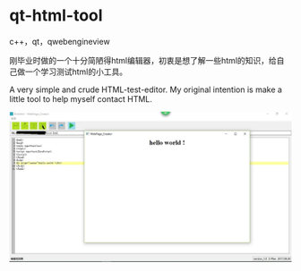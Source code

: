 # qt-html-tool
c++，qt，qwebengineview

刚毕业时做的一个十分简陋得html编辑器，初衷是想了解一些html的知识，给自己做一个学习测试html的小工具。

A very simple and crude HTML-test-editor. My original intention is make a little tool to help myself contact HTML.

![image](https://github.com/Z-Pike/qt-html-tool/blob/master/1.png)
